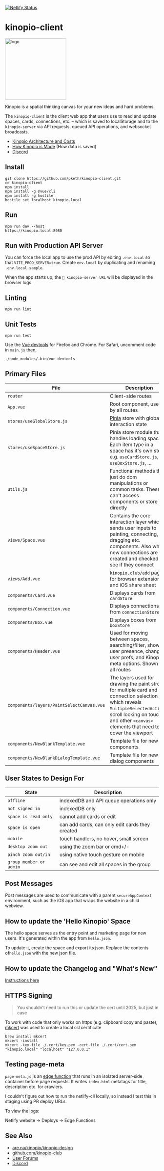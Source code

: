 [![Netlify Status](https://api.netlify.com/api/v1/badges/f8ef64eb-39f9-46c6-b042-635a8704cc42/deploy-status)](https://app.netlify.com/sites/kinopio-client/deploys)

# kinopio-client

<img src="./src/assets/logo-base.png" alt="logo" width="200">

Kinopio is a spatial thinking canvas for your new ideas and hard problems.

The `kinopio-client` is the client web app that users use to read and update spaces, cards, connections, etc. – which is saved to localStorage and to the `kinopio-server` via API requests, queued API operations, and websocket broadcasts.

- [Kinopio Architecture and Costs](https://kinopio.club/JOGXFJ0FEMpS3crbh6U9k)
- [How Kinopio is Made](https://pketh.org/how-kinopio-is-made.html) (How data is saved)
- [Discord](https://kinopio.club/discord)

## Install

    git clone https://github.com/pketh/kinopio-client.git
    cd kinopio-client
    npm install
    npm install -g @vue/cli
    npm install -g hostile
    hostile set localhost kinopio.local

## Run

    npm run dev --host
    https://kinopio.local:8080

## Run with Production API Server

You can force the local app to use the prod API by editing `.env.local` so that `VITE_PROD_SERVER=true`. Create `env.local` by duplicating and renaming `.env.local.sample`.

When the app starts up, the `🐸 kinopio-server URL` will be displayed in the browser logs.

## Linting

	npm run lint

## Unit Tests

    npm run test

Use the [Vue devtools](https://github.com/vuejs/vue-devtools) for Firefox and Chrome. For Safari, uncomment code in `main.js` then,

	./node_modules/.bin/vue-devtools

## Primary Files

| File | Description |
| ------------- |-------------|
| `router` | Client-side routes |
| `App.vue` | Root component, used by all routes|
| `stores/useGlobalStore.js` | [Pinia](https://pinia.vuejs.org//) store with global interaction state |
| `stores/useSpaceStore.js` | Pinia store module that handles loading spaces. Each item type in a space has it's own store, e.g. `useCardStore.js`, `useBoxStore.js`, …
| `utils.js` | Functional methods that just do dom manipulations or common tasks. These can't access components or store directly |
| `views/Space.vue` | Contains the core interaction layer which sends user inputs to painting, connecting, dragging etc. components. Also where new connections are created and checked to see if they connect |
| `views/Add.vue` | `kinopio.club/add` page for browser extensions and iOS share sheet |
| `components/Card.vue` | Displays cards from `cardStore` |
| `components/Connection.vue` | Displays connections from `connectionStore` |
| `components/Box.vue` | Displays boxes from `boxStore` |
| `components/Header.vue` | Used for moving between spaces, searching/filter, shows user presence, changing user prefs, and Kinopio meta options. Shown on all routes |
| `components/layers/PaintSelectCanvas.vue` | The layers used for drawing the paint strokes for multiple card and connection selection which reveals `MultipleSelectedActions`, scroll locking on touch, and other `<canvas>` elements that need to cover the viewport |
| `components/NewBlankTemplate.vue` | Template file for new components |
| `components/NewBlankDialogTemplate.vue` | Template file for new dialog components |

## User States to Design For

| State | Description |
| ------------- |-------------|
| `offline` | indexedDB and API queue operations only |
| `not signed in` | indexedDB only |
| `space is read only` | cannot add cards or edit |
| `space is open` | can add cards, can only edit cards they created |
| `mobile` | touch handlers, no hover, small screen |
| `desktop zoom out` | using the zoom bar or cmd+/- |
| `pinch zoom out/in` | using native touch gesture on mobile |
| `group member or admin` | can see and edit all spaces in the group |

## Post Messages

Post messages are used to communicate with a parent `secureAppContext` environment, such as the iOS app that wraps the website in a child webview.

## How to update the 'Hello Kinopio' Space

The hello space serves as the entry point and marketing page for new users. It's generated within the app from `hello.json`.

To update it, create the space and export its json. Replace the contents of`hello.json` with the new json file.

## How to update the Changelog and "What's New"

[Instructions here](https://kinopio.club/how-to-update-changelog-oi4jZTSI_eAEvov9XbjJM)

## HTTPS Signing

> You shouldn't need to run this or update the cert until 2025, but just in case

To work with code that only works on https (e.g. clipboard copy and paste), [mkcert](https://github.com/FiloSottile/mkcert) was used to create a local ssl certificate

    brew install mkcert
    mkcert -install
	mkcert -key-file ./.cert/key.pem -cert-file ./.cert/cert.pem "kinopio.local" "localhost" "127.0.0.1"

## Testing page-meta

`page-meta.js` is an [edge function](https://www.netlify.com/platform/core/functions/) that runs in an isolated server-side container before page requests. It writes `index.html` metatags for title, description etc. for crawlers.

I couldn't figure out how to run the netlify-cli locally, so instead I test this in staging using PR deploy URLs. 

To view the logs: 

Netlify website → Deploys → Edge Functions

## See Also

- [are.na/kinopio/kinopio-design](https://www.are.na/kinopio/kinopio-design)
- [github.com/kinopio-club](https://github.com/kinopio-club)
- [User Forums](https://forum.kinopio.club)
- [Discord](https://kinopio.club/discord)
